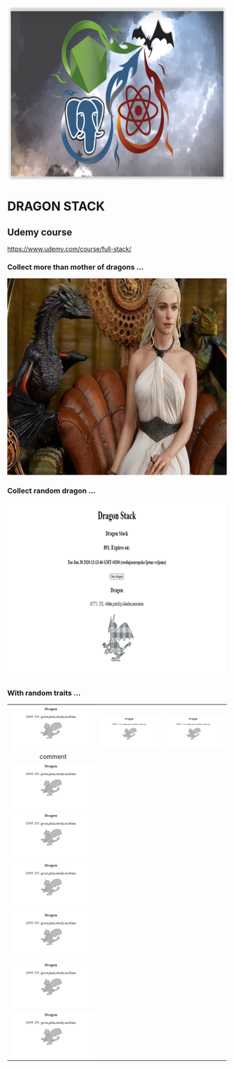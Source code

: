 <img src="./readmeImages/dragonstack1.png" width="900" height="400" >

# DRAGON STACK

## Udemy course

https://www.udemy.com/course/full-stack/

### Collect more than mother of dragons ...

<img src="./readmeImages/dragonstack2.jpg" width="800" height="450" >

### Collect random dragon ...

<img src="./readmeImages/dragonstack3.PNG" width="900" height="400" >

### With random traits ...

|                                                                                    |                                                                            |                                                                            |
| :--------------------------------------------------------------------------------: | :------------------------------------------------------------------------: | :------------------------------------------------------------------------: |
| <img width="300" alt="dragon image" src="./readmeImages/dragonstack4.PNG"> comment | <img width="300" alt="dragon image" src="./readmeImages/dragonstack4.PNG"> | <img width="300" alt="dragon image" src="./readmeImages/dragonstack4.PNG"> |
|     <img width="300" alt="dragon image" src="./readmeImages/dragonstack4.PNG">     |
|     <img width="300" alt="dragon image" src="./readmeImages/dragonstack4.PNG">     |
|     <img width="300" alt="dragon image" src="./readmeImages/dragonstack4.PNG">     |
|     <img width="300" alt="dragon image" src="./readmeImages/dragonstack4.PNG">     |
|     <img width="300" alt="dragon image" src="./readmeImages/dragonstack4.PNG">     |
|     <img width="300" alt="dragon image" src="./readmeImages/dragonstack4.PNG">     |
